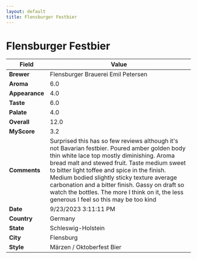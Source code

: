 ```yaml
---
layout: default
title: Flensburger Festbier
---
```


# Flensburger Festbier

| Field         | Value                                                                                                   |
|---------------|---------------------------------------------------------------------------------------------------------|
| **Brewer**    | Flensburger Brauerei Emil Petersen                                                                                        |
| **Aroma**     | 6.0                                                                                         |
| **Appearance**| 4.0                                                                                    |
| **Taste**     | 6.0                                                                                         |
| **Palate**    | 4.0                                                                                        |
| **Overall**   | 12.0                                                                                       |
| **MyScore**   | 3.2                                                                                       |
| **Comments**  | Surprised this has so few reviews although it's not Bavarian festbier. Poured amber golden body thin white lace top mostly diminishing. Aroma bread malt and stewed fruit. Taste medium sweet to bitter light toffee and spice in the finish. Medium bodied slightly sticky texture average carbonation and a bitter finish. Gassy on draft so watch the bottles. The more I think on it, the less generous I feel so this may be too kind                                                                                       |
| **Date**      | 9/23/2023 3:11:11 PM                                                                                          |
| **Country**   | Germany                                                                                       |
| **State**     | Schleswig-Holstein                                                                                         |
| **City**      | Flensburg                                                                                          |
| **Style**     | Märzen / Oktoberfest Bier                                                                                         |
